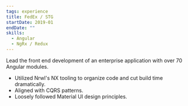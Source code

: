 ```yaml
---
tags: experience
title: FedEx / STG
startDate: 2019-01
endDate: ""
skills:
  - Angular
  - NgRx / Redux
---
```


Lead the front end development of an enterprise application with over 70 Angular modules.

- Utilized Nrwl's NX tooling to organize code and cut build time dramatically.
- Aligned with CQRS patterns.
- Loosely followed Material UI design principles.

